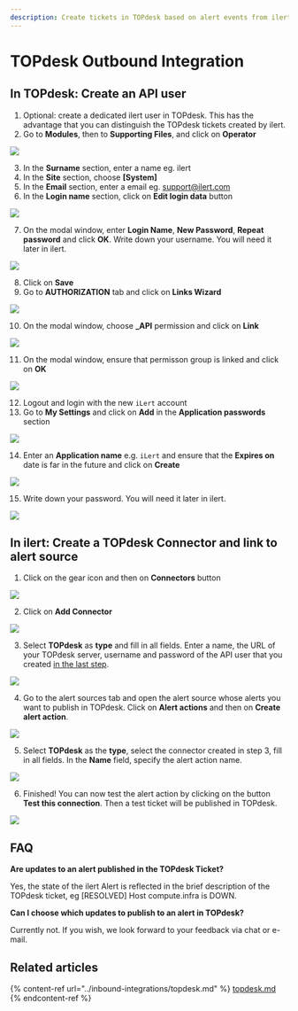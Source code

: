 ```yaml
---
description: Create tickets in TOPdesk based on alert events from ilert
---
```


# TOPdesk Outbound Integration

## In TOPdesk: Create an API user <a href="#in-topdesk" id="in-topdesk"></a>

1. Optional: create a dedicated ilert user in TOPdesk. This has the advantage that you can distinguish the TOPdesk tickets created by ilert.
2. Go to **Modules**, then to **Supporting Files**, and click on **Operator**

![](../.gitbook/assets/tpdko1.png)

3. In the **Surname** section, enter a name eg. ilert
4. In the **Site** section, choose **\[System]**
5. In the **Email** section, enter a email eg. support@ilert.com
6. In the **Login name** section, click on **Edit login data** button

![](../.gitbook/assets/tpdko2.png)

7. On the modal window, enter **Login Name**, **New Password**, **Repeat password** and click **OK**. Write down your username. You will need it later in ilert.

![](../.gitbook/assets/tpdko3.png)

8. Click on **Save**
9. Go to **AUTHORIZATION** tab and click on **Links Wizard**

![](../.gitbook/assets/tpdko4.png)

10. &#x20;On the modal window, choose **\_API** permission and click on **Link**

![](../.gitbook/assets/tpdko5.png)

11. On the modal window, ensure that permisson group is linked and click on **OK**

![](../.gitbook/assets/tpdko6.png)

12. &#x20;Logout and login with the new `iLert` account
13. &#x20;Go to **My Settings** and click on **Add** in the **Application passwords** section

![](../.gitbook/assets/tpdko6.1.png)

14. &#x20;Enter an **Application name** e.g. `iLert` and ensure that the **Expires on** date is far in the future and click on **Create**

![](../.gitbook/assets/tpdko6.2.png)

15. &#x20;Write down your password. You will need it later in ilert.

![](../.gitbook/assets/tpdko6.3.png)

## In ilert: Create a TOPdesk Connector and link to alert source <a href="#in-ilert" id="in-ilert"></a>

1. Click on the gear icon and then on **Connectors** button

![](<../.gitbook/assets/go\_to\_connectors (2).png>)

2. Click on **Add Connector**

![](<../.gitbook/assets/create\_connector\_button (4).png>)

3. Select **TOPdesk** as **type** and fill in all fields. Enter a name, the URL of your TOPdesk server, username and password of the API user that you created [in the last step](topdesk.md).

![](<../.gitbook/assets/iLert (69).png>)

4. Go to the alert sources tab and open the alert source whose alerts you want to publish in TOPdesk. Click on **Alert actions** and then on **Create alert action**.

![](<../.gitbook/assets/new\_incident\_action (9).png>)

5. Select **TOPdesk** as the **type**, select the connector created in step 3, fill in all fields. In the **Name** field, specify the alert action name.

![](<../.gitbook/assets/iLert (70).png>)

6. Finished! You can now test the alert action by clicking on the button **Test this connection**. Then a test ticket will be published in TOPdesk.

![](<../.gitbook/assets/iLert (71).png>)

## FAQ <a href="#faq" id="faq"></a>

**Are updates to an alert published in the TOPdesk Ticket?**

Yes, the state of the ilert Alert is reflected in the brief description of the TOPdesk ticket, eg \[RESOLVED] Host compute.infra is DOWN.

**Can I choose which updates to publish to an alert in TOPdesk?**

Currently not. If you wish, we look forward to your feedback via chat or e-mail.



## Related articles

{% content-ref url="../inbound-integrations/topdesk.md" %}
[topdesk.md](../inbound-integrations/topdesk.md)
{% endcontent-ref %}
